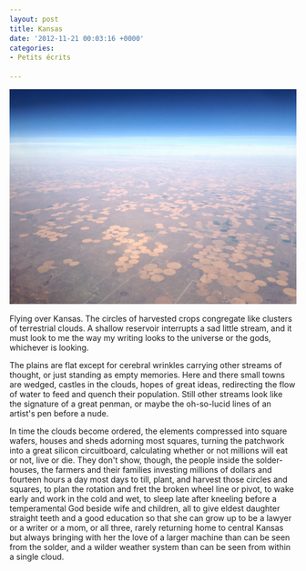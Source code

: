 ```yaml
---
layout: post
title: Kansas
date: '2012-11-21 00:03:16 +0000'
categories:
- Petits écrits

---
```


![overlooking clusters of circular fields, from high above, toward a distant, blue horizon](/media/kansas-fields.jpg "Terrestrial clouds")

Flying over Kansas. The circles of harvested crops congregate like clusters of terrestrial clouds. A shallow reservoir interrupts a sad little stream, and it must look to me the way my writing looks to the universe or the gods, whichever is looking.

The plains are flat except for cerebral wrinkles carrying other streams of thought,<!--more--> or just standing as empty memories. Here and there small towns are wedged, castles in the clouds, hopes of great ideas, redirecting the flow of water to feed and quench their population. Still other streams look like the signature of a great penman, or maybe the oh-so-lucid lines of an artist's pen before a nude.

In time the clouds become ordered, the elements compressed into square wafers, houses and sheds adorning most squares, turning the patchwork into a great silicon circuitboard, calculating whether or not millions will eat or not, live or die. They don't show, though, the people inside the solder-houses, the farmers and their families investing millions of dollars and fourteen hours a day most days to till, plant, and harvest those circles and squares, to plan the rotation and fret the broken wheel line or pivot, to wake early and work in the cold and wet, to sleep late after kneeling before a temperamental God beside wife and children, all to give eldest daughter straight teeth and a good education so that she can grow up to be a lawyer or a writer or a mom, or all three, rarely returning home to central Kansas but always bringing with her the love of a larger machine than can be seen from the solder, and a wilder weather system than can be seen from within a single cloud.
